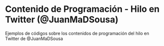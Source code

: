 # Contenido de Programación - Hilo en Twitter (@JuanMaDSousa)

Ejemplos de códigos sobre los contenidos de programación del hilo en Twitter de @JuanMaDSousa
